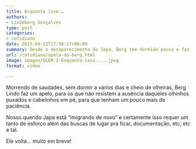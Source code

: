 ```yaml
---
title: Enquanto isso …
authors:
- Lindoberg Gonçalves
type: post
categories:
- cotidiano
date: 2015-04-22T17:58:17+00:00
summary: Desde o desaparecimento do Japa, Berg tem dormido pouco e faz um pequeno apelo a quem acompanha o canal
url: /cotidiano/apelo-do-berg.html
image: images/OLEM-2-Enquanto-isso-....jpeg
format: video

---
```

Morrendo de saudades, sem dormir a vários dias e cheio de olheiras, Berg Lindo faz um apelo, para os que não resistem a ausência daqueles olhinhos puxados e cabelinhos em pé, para que tenham um pouco mais de paciência.

Nosso querido Japa está &#8220;imigrando de novo&#8221; e certamente isso requer um tanto de esforço além das buscas de lugar pra ficar, documentação, etc, etc e tal.

Ele volta&#8230; muito em breve!